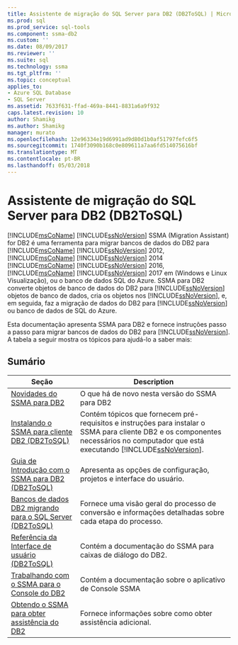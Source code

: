 ```yaml
---
title: Assistente de migração do SQL Server para DB2 (DB2ToSQL) | Microsoft Docs
ms.prod: sql
ms.prod_service: sql-tools
ms.component: ssma-db2
ms.custom: ''
ms.date: 08/09/2017
ms.reviewer: ''
ms.suite: sql
ms.technology: ssma
ms.tgt_pltfrm: ''
ms.topic: conceptual
applies_to:
- Azure SQL Database
- SQL Server
ms.assetid: 7633f631-ffad-469a-8441-8831a6a9f932
caps.latest.revision: 10
author: Shamikg
ms.author: Shamikg
manager: murato
ms.openlocfilehash: 12e96334e19d6991ad9d80d1b0af51797fefc6f5
ms.sourcegitcommit: 1740f3090b168c0e809611a7aa6fd514075616bf
ms.translationtype: MT
ms.contentlocale: pt-BR
ms.lasthandoff: 05/03/2018
---
```

# <a name="sql-server-migration-assistant-for-db2-db2tosql"></a>Assistente de migração do SQL Server para DB2 (DB2ToSQL)
[!INCLUDE[msCoName](../../includes/msconame_md.md)] [!INCLUDE[ssNoVersion](../../includes/ssnoversion_md.md)] SSMA (Migration Assistant) for DB2 é uma ferramenta para migrar bancos de dados do DB2 para [!INCLUDE[msCoName](../../includes/msconame_md.md)] [!INCLUDE[ssNoVersion](../../includes/ssnoversion_md.md)] 2012, [!INCLUDE[msCoName](../../includes/msconame_md.md)] [!INCLUDE[ssNoVersion](../../includes/ssnoversion_md.md)] 2014 [!INCLUDE[msCoName](../../includes/msconame_md.md)] [!INCLUDE[ssNoVersion](../../includes/ssnoversion_md.md)] 2016, [!INCLUDE[msCoName](../../includes/msconame_md.md)] [!INCLUDE[ssNoVersion](../../includes/ssnoversion_md.md)] 2017 em (Windows e Linux Visualização), ou o banco de dados SQL do Azure. SSMA para DB2 converte objetos de banco de dados do DB2 para [!INCLUDE[ssNoVersion](../../includes/ssnoversion_md.md)] objetos de banco de dados, cria os objetos nos [!INCLUDE[ssNoVersion](../../includes/ssnoversion_md.md)], e, em seguida, faz a migração de dados do DB2 para [!INCLUDE[ssNoVersion](../../includes/ssnoversion_md.md)] ou banco de dados de SQL do Azure.  
  
Esta documentação apresenta SSMA para DB2 e fornece instruções passo a passo para migrar bancos de dados do DB2 para [!INCLUDE[ssNoVersion](../../includes/ssnoversion_md.md)]. A tabela a seguir mostra os tópicos para ajudá-lo a saber mais:  
  
## <a name="contents"></a>Sumário  
  
|Seção|Description|  
|-----------|---------------|  
|[Novidades do SSMA para DB2](http://msdn.microsoft.com/en-us/1cc38f85-3caa-42d0-8c76-a380c1d15c67)|O que há de novo nesta versão do SSMA para DB2|  
|[Instalando o SSMA para cliente DB2 &#40;DB2ToSQL&#41;](../../ssma/db2/installing-ssma-for-db2-client-db2tosql.md)|Contém tópicos que fornecem pré-requisitos e instruções para instalar o SSMA para cliente DB2 e os componentes necessários no computador que está executando [!INCLUDE[ssNoVersion](../../includes/ssnoversion_md.md)].|  
|[Guia de Introdução com o SSMA para DB2 &#40;DB2ToSQL&#41;](../../ssma/db2/getting-started-with-ssma-for-db2-db2tosql.md)|Apresenta as opções de configuração, projetos e interface do usuário.|  
|[Bancos de dados DB2 migrando para o SQL Server &#40;DB2ToSQL&#41;](../../ssma/db2/migrating-db2-databases-to-sql-server-db2tosql.md)|Fornece uma visão geral do processo de conversão e informações detalhadas sobre cada etapa do processo.|  
|[Referência da Interface de usuário &#40;DB2ToSQL&#41;](../../ssma/db2/user-interface-reference-db2tosql.md)|Contém a documentação do SSMA para caixas de diálogo do DB2.|  
|[Trabalhando com o SSMA para o Console do DB2](http://msdn.microsoft.com/en-us/29d8787c-632e-4ff7-9ccc-3f7ad40480ec)|Contém a documentação sobre o aplicativo de Console SSMA|  
|[Obtendo o SSMA para obter assistência do DB2](http://go.microsoft.com/fwlink/?LinkID=708538&clcid=0x409)|Fornece informações sobre como obter assistência adicional.|  
  
